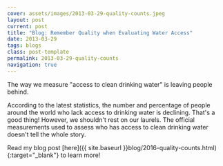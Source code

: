 ```yaml
---
cover: assets/images/2013-03-29-quality-counts.jpeg
layout: post
current: post
title: "Blog: Remember Quality when Evaluating Water Access"
date: 2013-03-29
tags: blogs
class: post-template
permalink: 2013-03-29-quality-counts
navigation: true
---
```


The way we measure "access to clean drinking water" is leaving people behind.

According to the latest statistics, the number and percentage of people around the world who lack access to drinking water is declining.
That's a good thing!
However, we shouldn't rest on our laurels.
The official measurements used to assess who has access to clean drinking water doesn't tell the whole story.

Read my blog post [here]({{ site.baseurl }}blog/2016-quality-counts.html){:target="_blank"} to learn more!
